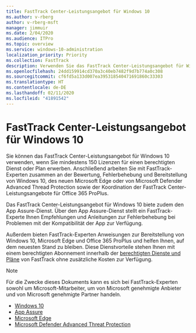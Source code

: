 ```yaml
---
title: FastTrack Center-Leistungsangebot für Windows 10
ms.author: v-rberg
author: v-rberg-msft
manager: jimmuir
ms.date: 2/04/2020
ms.audience: ITPro
ms.topic: overview
ms.service: windows-10-administration
localization_priority: Priority
ms.collection: FastTrack
description: Verwenden Sie das FastTrack Center-Leistungsangebot für Windows 10, wenn Sie *mindestens* 150 Lizenzen für einen berechtigten Dienst oder Plan erwerben.
ms.openlocfilehash: 24dd159914cd370a3c40eb7482f9d7b774a0c308
ms.sourcegitcommit: cf6fd5a133d007ea395318540471691860c33303
ms.translationtype: HT
ms.contentlocale: de-DE
ms.lasthandoff: 02/11/2020
ms.locfileid: "41891542"
---
```

# <a name="fasttrack-center-benefit-for-windows-10"></a>FastTrack Center-Leistungsangebot für Windows 10

Sie können das FastTrack Center-Leistungsangebot für Windows 10 verwenden, wenn Sie mindestens 150 Lizenzen für einen berechtigten Dienst oder Plan erwerben. Anschließend arbeiten Sie mit FastTrack-Experten zusammen an der Bewertung, Fehlerbehebung und Bereitstellung von Windows 10, des neuen Microsoft Edge oder von Microsoft Defender Advanced Thread Protection sowie der Koordination der FastTrack Center-Leistungsangebote für Office 365 ProPlus. 

Das FastTrack Center-Leistungsangebot für Windows 10 biete zudem den App Assure-Dienst. Über den App Assure-Dienst stellt ein FastTrack-Experte Ihnen Empfehlungen und Anleitungen zur Fehlerbehebung bei Problemen mit der Kompatibilität der App zur Verfügung. 

Außerdem bieten FastTrack-Experten Anweisungen zur Bereitstellung von Windows 10, Microsoft Edge und Office 365 ProPlus und helfen Ihnen, auf dem neuesten Stand zu bleiben. Diese Dienstvorteile stehen Ihnen mit einem berechtigten Abonnement innerhalb der [berechtigten Dienste und Pläne](M365-eligible-services-and-plans.md) von FastTrack ohne zusätzliche Kosten zur Verfügung.
  
> [!NOTE]
> Für die Zwecke dieses Dokuments kann es sich bei FastTrack-Experten sowohl um Microsoft-Mitarbeiter, um von Microsoft genehmigte Anbieter und von Microsoft genehmigte Partner handeln. 
    
- [Windows 10](Win-10-windows-10.md)
- [App Assure](Win-10-app-assure.md)
- [Microsoft Edge](Win-10-microsoft-edge.md)
- [Microsoft Defender Advanced Threat Protection](Win-10-microsoft-defender-atp.md)
  

  

 